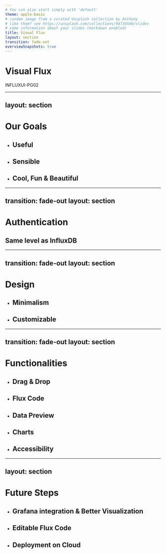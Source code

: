 ```yaml
---
# You can also start simply with 'default'
theme: apple-basic
# random image from a curated Unsplash collection by Anthony
# like them? see https://unsplash.com/collections/94734566/slidev
# some information about your slides (markdown enabled)
title: Visual Flux
layout: section
transition: fade-out
overviewSnapshots: true
---
```


# Visual Flux

<div class="absolute bottom-10">
  <span class="font-700">
    INFLUXUI-PG02
  </span>
</div>

<!-- Show you some thing useful, cool, fun, and beautiful. -->

---
layout: section
---

# Our Goals

* ## Useful

* ## Sensible

* ## Cool, Fun & Beautiful

<!--
* Useful: Tried our best to fulfill as many requirements as possible with limited time and resources, and we'll keep improving it
* Sensible: So intuitive and easy to use that you don't have to think about it
* Cool, Fun & beautiful: Do it with style and make it fun to us
* Reliable: With limited time outside of development, we tested all the critical paths and made sure it's reliable

We demo all the good stuff to you. Hope you like it! Let's jump in!
-->

---
transition: fade-out
layout: section
---

# Authentication
## Same level as InfluxDB



<!--  
* sends your credentials in there
* API talks directly to InfluxDB
* Verify if you are really an valid user
-->

---
transition: fade-out
layout: section
---

# Design

* ## Minimalism
* ## Customizable 

<!-- 
Frontend team put a lot of thoughts into the design

* Style
  * Minimalism: Minimal distraction
* Customizable Layout, make it your own
  * Multi-panel
  * Toggle panels
  * Sidebar collapse & expand for icon only nodes
  * header w/ three toggles for the panels, resizable
  * Run and pause query execution for real-time query result update
  * Light & Dark theme
 -->

---
transition: fade-out
layout: section
---

# Functionalities

* ## Drag & Drop
* ## Flux Code
* ## Data Preview
* ## Charts
* ## Accessibility

<!-- 
* On the side, we have all 5 nodes that we can drag and drop
* If you hesitate and want to withdraw the node, place it outside of the flow panel and it will bounce back with a toast.
* Notice how smooth and beautiful the animation is
* Drop and connect nodes
    * Zoom panel in and out
    * Fit the flow to the view
    * Lock the flow chart and disable modification
    * Mess the flow chart up and auto-align it
    * Reset the flow chart to the initial state

* Nodes
    * Three Selectors
    * Two filters
    * Date range with input and presets
    * Value threshold composition (And & Or)

* Flux query update in real time
  * Syntax highlighting with two themes according to the mode you are in
  * Valid syntax with operator precedence
  
* Click on the run query button to execute the query

* Data Preview
  * row selection
  * Sort by a column ascending or descending
  * pagination
  * Search filter
  * custom column display
  * CSV export

* Charts
  * Line chart
  * Bar chart
  * Area chart 
  * Tooltips with legend
  * Data summary
  * Display name
  * Select which fields you want to display

* Accessibility
  * Equally accessible to the visually impaired
  * Keyboard navigation
  * Screen reader support
  * Inclusive & Equal access to information
-->

---
layout: section
---

# Future Steps

* ## Grafana integration & Better Visualization
* ## Editable Flux Code
* ## Deployment on Cloud
